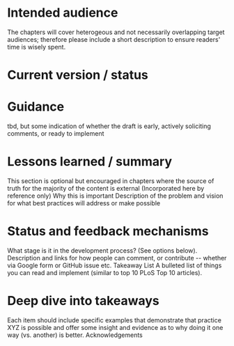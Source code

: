 # Intended audience	

The chapters will cover heterogeous and not necessarily overlapping target audiences; therefore please include a short description to ensure readers' time is wisely spent.

# Current version / status	

# Guidance 

tbd, but some indication of whether the draft is early, actively soliciting comments, or ready to implement

# Lessons learned / summary	

This section is optional but encouraged in chapters where the source of truth for the majority of the content is external (Incorporated here by reference only)
Why this is important	Description of the problem and vision for what best practices will address or make possible

# Status and feedback mechanisms	

What stage is it in the development process? (See options below). Description and links for how people can comment, or contribute -- whether via Google form or GitHub issue etc.
Takeaway List	A bulleted list of things you can read and implement (similar to top 10 PLoS Top 10 articles).

# Deep dive into takeaways	

Each item should include specific examples that demonstrate that practice XYZ is possible and offer some insight and evidence as to why doing it one way (vs. another) is better.
Acknowledgements
